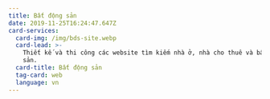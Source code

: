 ```yaml
---
title: Bất động sản
date: 2019-11-25T16:24:47.647Z
card-services:
  card-img: /img/bds-site.webp
  card-lead: >-
    Thiết kế và thi công các website tìm kiếm nhà ở, nhà cho thuê và bất động
    sản.
  card-title: Bất động sản
  tag-card: web
  language: vn
---
```


